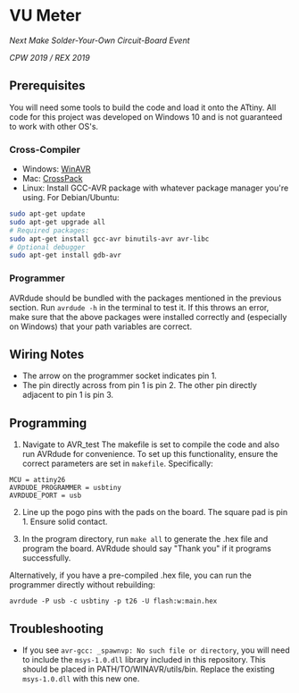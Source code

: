 # VU Meter

*Next Make Solder-Your-Own Circuit-Board Event*

*CPW 2019 / REX 2019*

## Prerequisites
You will need some tools to build the code and load it onto the ATtiny. All code for this project was developed on Windows 10 and is not guaranteed to work with other OS's. 

### Cross-Compiler
* Windows: [WinAVR](http://winavr.sourceforge.net/index.html)
* Mac: [CrossPack](http://www.obdev.at/products/crosspack/download-de.html)
* Linux: Install GCC-AVR package with whatever package manager you're using. For Debian/Ubuntu:
```bash
sudo apt-get update
sudo apt-get upgrade all
# Required packages:
sudo apt-get install gcc-avr binutils-avr avr-libc
# Optional debugger
sudo apt-get install gdb-avr
```
 
 ### Programmer
AVRdude should be bundled with the packages mentioned in the previous section. Run ```avrdude -h``` in the terminal to test it. If this throws an error, make sure that the above packages were installed correctly and (especially on Windows) that your path variables are correct.

## Wiring Notes
* The arrow on the programmer socket indicates pin 1.
* The pin directly across from pin 1 is pin 2. The other pin directly adjacent to pin 1 is pin 3. 

## Programming
1. Navigate to AVR_test The makefile is set to compile the code and also run AVRdude for convenience. To set up this functionality, ensure the correct parameters are set in ```makefile```. Specifically:
```
MCU = attiny26
AVRDUDE_PROGRAMMER = usbtiny
AVRDUDE_PORT = usb
```
2. Line up the pogo pins with the pads on the board. The square pad is pin 1. Ensure solid contact.

3. In the program directory, run ```make all``` to generate the .hex file and program the board. AVRdude should say "Thank you" if it programs successfully.

Alternatively, if you have a pre-compiled .hex file, you can run the programmer directly without rebuilding:
```
avrdude -P usb -c usbtiny -p t26 -U flash:w:main.hex
```

## Troubleshooting
* If you see ```avr-gcc: _spawnvp: No such file or directory```, you will need to include the ```msys-1.0.dll``` library included in this repository. This should be placed in PATH/TO/WINAVR/utils/bin. Replace the existing ```msys-1.0.dll``` with this new one.